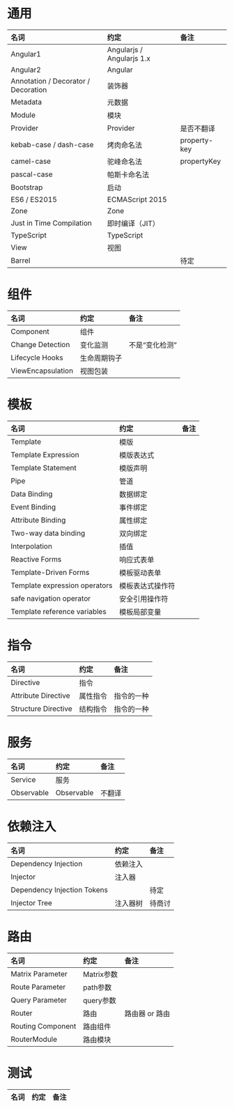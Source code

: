 # 通用
|名词|约定|备注|
|:---|:---|:---|
| Angular1 | Angularjs / Angularjs 1.x | |
| Angular2 | Angular | |
| Annotation / Decorator / Decoration | 装饰器 | |
| Metadata | 元数据 |
| Module | 模块 | |
| Provider | Provider | 是否不翻译 |
| kebab-case / dash-case | 烤肉命名法 | property-key |
| camel-case | 驼峰命名法 | propertyKey |
| pascal-case | 帕斯卡命名法 | 
| Bootstrap | 启动 | |
| ES6 / ES2015 | ECMAScript 2015 | |
| Zone | Zone | |
| Just in Time Compilation | 即时编译（JIT） | |
| TypeScript | TypeScript |  |
| View | 视图 |  |  
| Barrel |  | 待定 |

# 组件
|名词|约定|备注|
|:---|:---|:---|
| Component | 组件 | |
| Change Detection | 变化监测 | 不是“变化检测”|
| Lifecycle Hooks | 生命周期钩子 | |
| ViewEncapsulation | 视图包装 |

# 模板
|名词|约定|备注|
|:---|:---|:---|
| Template | 模版 | |
| Template Expression | 模版表达式 | |
| Template Statement | 模版声明 | |
| Pipe | 管道 | |
| Data Binding | 数据绑定 | |
| Event Binding | 事件绑定 | |
| Attribute Binding | 属性绑定 | |
| Two-way data binding | 双向绑定 | |
| Interpolation | 插值 |
| Reactive Forms | 响应式表单 |  |
| Template-Driven Forms | 模板驱动表单 |  |
| Template expression operators | 模板表达式操作符 |
| safe navigation operator | 安全引用操作符 |
| Template reference variables | 模板局部变量 |

# 指令
|名词|约定|备注|
|:---|:---|:---|
| Directive | 指令 | |
| Attribute Directive | 属性指令 |  指令的一种
| Structure Directive | 结构指令 |  指令的一种

# 服务
|名词|约定|备注|
|:---|:---|:---|
| Service | 服务 | |
| Observable | Observable | 不翻译 |

# 依赖注入
|名词|约定|备注|
|:---|:---|:---|
| Dependency Injection| 依赖注入 | |
| Injector | 注入器 | |
| Dependency Injection Tokens |  | 待定 | 
| Injector Tree | 注入器树 | 待商讨 |

# 路由
|名词|约定|备注|
|:---|:---|:---|
| Matrix Parameter | Matrix参数 | |
| Route Parameter | path参数 | |
| Query Parameter | query参数 | |
| Router | 路由 | 路由器 or 路由 |
| Routing Component| 路由组件 | |
| RouterModule | 路由模块 |  |

# 测试
|名词|约定|备注|
|:---|:---|:---|